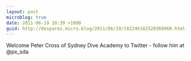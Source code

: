 ```yaml
---
layout: post
microblog: true
date: 2011-06-19 10:39 +1000
guid: http://desparoz.micro.blog/2011/06/19/t82246182520360960.html
---
```

Welcome Peter Cross of Sydney Dive Academy to Twitter - follow him at @px_sda
